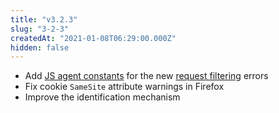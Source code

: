 ```yaml
---
title: "v3.2.3"
slug: "3-2-3"
createdAt: "2021-01-08T06:29:00.000Z"
hidden: false
---
```

- Add [JS agent constants](doc:js-agent#error-handling) for the new [request filtering](doc:request-filtering) errors
- Fix cookie `SameSite` attribute warnings in Firefox
- Improve the identification mechanism
